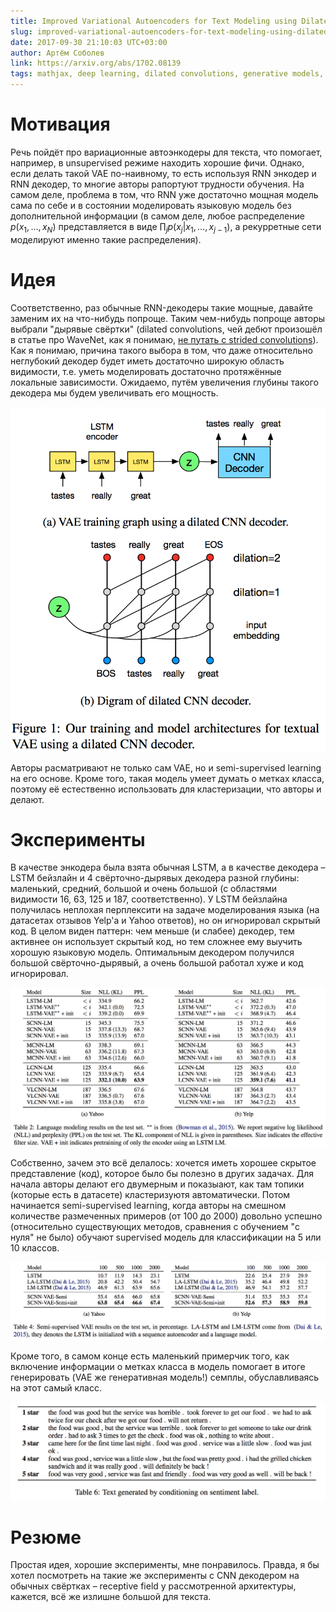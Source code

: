 ```yaml
---
title: Improved Variational Autoencoders for Text Modeling using Dilated Convolutions
slug: improved-variational-autoencoders-for-text-modeling-using-dilated-convolutions
date: 2017-09-30 21:10:03 UTC+03:00
author: Артём Соболев
link: https://arxiv.org/abs/1702.08139
tags: mathjax, deep learning, dilated convolutions, generative models, text modeling, variational autoencoders
---
```


# Мотивация
Речь пойдёт про вариационные автоэнкодеры для текста, что помогает, например, в unsupervised режиме находить хорошие фичи. Однако, если делать такой VAE по-наивному, то есть используя RNN энкодер и RNN декодер, то многие авторы рапортуют трудности обучения. На самом деле, проблема в том, что RNN уже достаточно мощная модель сама по себе и в состоянии моделировать языковую модель без дополнительной информации (в самом деле, любое распределение $p(x_1, \dots, x_N)$ представляется в виде $\prod_j p(x_j | x_1, \dots, x_{j−1})$, а рекурретные сети моделируют именно такие распределения).

# Идея
Соответственно, раз обычные RNN-декодеры такие мощные, давайте заменим их на что-нибудь попроще. Таким чем-нибудь попроще авторы выбрали "дырявые свёртки" (dilated convolutions, чей дебют произошёл в статье про WaveNet, как я понимаю, [не путать с strided convolutions](https://www.quora.com/What-is-the-difference-between-dilated-convolution-and-convolution+stride)). Как я понимаю, причина такого выбора в том, что даже относительно неглубокий декодер будет иметь достаточно широкую область видимости, т.е. уметь моделировать достаточно протяжённые локальные зависимости. Ожидаемо, путём увеличения глубины такого декодера мы будем увеличивать его мощность.

<img src="/post-images/improved-variational-autoencoders-for-text-modeling-using-dilated-convolutions/architecture.png" class="medium" />

Авторы расматривают не только сам VAE, но и semi-supervised learning на его основе. Кроме того, такая модель умеет думать о метках класса, поэтому её естественно использовать для кластеризации, что авторы и делают.

# Эксперименты
В качестве энкодера была взята обычная LSTM, а в качестве декодера – LSTM бейзлайн и 4 свёрточно-дырявых декодера разной глубины: маленький, средний, большой и очень большой (с областями видимости 16, 63, 125 и 187, соответственно). У LSTM бейзлайна получилась неплохая перплексити на задаче моделирования языка (на датасетах отзывов Yelp'а и Yahoo ответов), но он игнорировал скрытый код. В целом виден паттерн: чем меньше (и слабее) декодер, тем активнее он использует скрытый код, но тем сложнее ему выучить хорошую языковую модель. Оптимальным декодером получился большой свёрточно-дырявый, а очень большой работал хуже и код игнорировал.

<img src="/post-images/improved-variational-autoencoders-for-text-modeling-using-dilated-convolutions/language-modeling-2.png" />

Собственно, зачем это всё делалось: хочется иметь хорошее скрытое представление (код), которое было бы полезно в других задачах. Для начала авторы делают его двумерным и показыают, как там топики (которые есть в датасете) кластеризуютя автоматически. Потом начинается semi-supervised learning, когда авторы на смешном количестве размеченных примеров (от 100 до 2000) довольно успешно (относительно существующих методов, сравнения с обучением "с нуля" не было) обучают supervised модель для классификации на 5 или 10 классов.

<img src="/post-images/improved-variational-autoencoders-for-text-modeling-using-dilated-convolutions/semi-supervised.png" />

Кроме того, в самом конце есть маленький примерчик того, как включение информации о метках класса в модель помогает в итоге генерировать (VAE же генеративная модель!) семплы, обуславливаясь на этот самый класс.


<img src="/post-images/improved-variational-autoencoders-for-text-modeling-using-dilated-convolutions/semi-supervised-generative.png" />

# Резюме
Простая идея, хорошие эксперименты, мне понравилось. Правда, я бы хотел посмотреть на такие же эксперименты с CNN декодером на обычных свёртках – receptive field у рассмотренной архитектуры, кажется, всё же излишне большой для текста.
